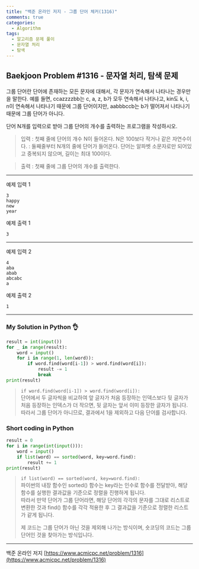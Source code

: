 ```yaml
---
title: "백준 온라인 저지 - 그룹 단어 체커(1316)"
comments: true
categories:
  - Algorithm
tags:
  - 알고리즘 문제 풀이
  - 문자열 처리
  - 탐색
---
```


## Baekjoon Problem #1316 - 문자열 처리, 탐색 문제

그룹 단어란 단어에 존재하는 모든 문자에 대해서, 각 문자가 연속해서 나타나는 경우만을 말한다. 예를 들면, ccazzzzbb는 c, a, z, b가 모두 연속해서 나타나고, kin도 k, i, n이 연속해서 나타나기 때문에 그룹 단어이지만, aabbbccb는 b가 떨어져서 나타나기 때문에 그룹 단어가 아니다.

단어 N개를 입력으로 받아 그룹 단어의 개수를 출력하는 프로그램을 작성하시오.

> 입력
> : 첫째 줄에 단어의 개수 N이 들어온다. N은 100보다 작거나 같은 자연수이다.
> : 둘째줄부터 N개의 줄에 단어가 들어온다. 단어는 알파벳 소문자로만 되어있고 중복되지 않으며, 길이는 최대 100이다.

> 출력
> : 첫째 줄에 그룹 단어의 개수를 출력한다.

***
예제 입력 1
```
3
happy
new
year
```

예제 출력 1
```
3
```
***
예제 입력 2
```
4
aba
abab
abcabc
a
```

예제 출력 2
```
1
```

***
### My Solution in Python :ok_hand:

```python
result = int(input())
for _ in range(result):
    word = input()
    for i in range(1, len(word)):
        if word.find(word[i-1]) > word.find(word[i]):
            result -= 1
            break
print(result)
```

> `if word.find(word[i-1]) > word.find(word[i]):`  
> 단어에서 두 글자씩을 비교하여 앞 글자가 처음 등장하는 인덱스보다 뒷 글자가 처음 등장하는 인덱스가 더 작으면, 뒷 글자는 앞서 이미 등장한 글자가 됩니다.  
> 따라서 그룹 단어가 아니므로, 결과에서 1을 제외하고 다음 단어를 검사합니다.


### Short coding in Python

```python
result = 0
for i in range(int(input())):
    word = input()
    if list(word) == sorted(word, key=word.find):
        result += 1
print(result)
```

> `if list(word) == sorted(word, key=word.find):`  
> 파이썬의 내장 함수인 sorted() 함수는 key라는 인수로 함수를 전달받아, 해당 함수를 실행한 결과값을 기준으로 정렬을 진행하게 됩니다.  
> 따라서 만약 단어가 그룹 단어라면, 해당 단어의 각각의 문자를 그대로 리스트로 변환한 것과 find() 함수를 각각 적용한 후 그 결과값을 기준으로 정렬한 리스트가 같게 됩니다.  
>
> 제 코드는 그룹 단어가 아닌 것을 제외해 나가는 방식이며, 숏코딩의 코드는 그룹 단어인 것을 찾아가는 방식입니다.

***
백준 온라인 저지 [https://www.acmicpc.net/problem/1316](https://www.acmicpc.net/problem/1316)
